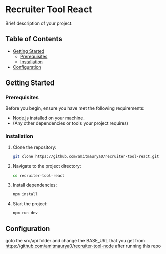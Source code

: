 # Recruiter Tool React

Brief description of your project.

## Table of Contents
- [Getting Started](#getting-started)
  - [Prerequisites](#prerequisites)
  - [Installation](#installation)
- [Configuration](#configuration)

## Getting Started

### Prerequisites

Before you begin, ensure you have met the following requirements:

- [Node.js](https://nodejs.org/) installed on your machine.
- (Any other dependencies or tools your project requires)

### Installation

1. Clone the repository:

    ```bash
    git clone https://github.com/amitmaurya0/recruiter-tool-react.git
    ```

2. Navigate to the project directory:

    ```bash
    cd recruiter-tool-react
    ```

3. Install dependencies:

    ```bash
    npm install
    ```
4. Start the project:

    ```bash
    npm run dev
    ```

## Configuration

goto the src/api folder and change the BASE_URL that you get from https://github.com/amitmaurya0/recruiter-tool-node after running this repo


